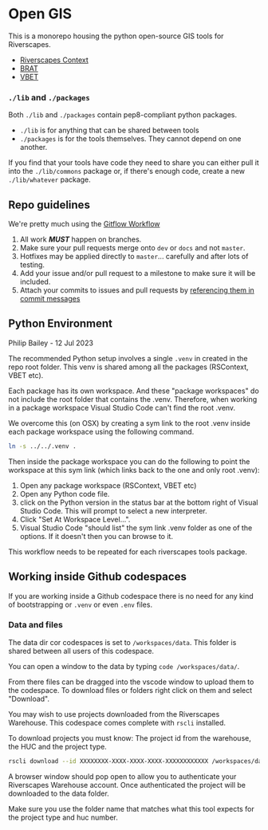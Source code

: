 # Open GIS

This is a monorepo housing the python open-source GIS tools for Riverscapes.

* [Riverscapes Context](./packages/rscontext)
* [BRAT](./packages/brat)
* [VBET](./packages/vbet)

### `./lib` and `./packages`

Both `./lib` and `./packages` contain pep8-compliant python packages.

* `./lib` is for anything that can be shared between tools
* `./packages` is for the tools themselves. They cannot depend on one another.

If you find that your tools have code they need to share you can either pull it into the `./lib/commons` package or, if there's enough code, create a new `./lib/whatever` package.

## Repo guidelines

We're pretty much using the [Gitflow Workflow](https://www.atlassian.com/git/tutorials/comparing-workflows/gitflow-workflow)

1. All work ***MUST*** happen on branches.
2. Make sure your pull requests merge onto `dev` or `docs` and not `master`.
3. Hotfixes may be applied directly to `master`... carefully and after lots of testing.
4. Add your issue and/or pull request to a milestone to make sure it will be included.
5. Attach your commits to issues and pull requests by [referencing them in commit messages](https://docs.github.com/en/enterprise/user/github/managing-your-work-on-github/closing-issues-using-keywords)

## Python Environment

Philip Bailey - 12 Jul 2023

The recommended Python setup involves a single `.venv` in created in the repo root folder. This venv is shared among all the packages (RSContext, VBET etc).

Each package has its own workspace. And these "package workspaces" do not include the root folder that contains the .venv. Therefore, when working in a package workspace Visual Studio Code can't find the root .venv.

We overcome this (on OSX) by creating a sym link to the root .venv inside each package workspace using the following command.

```sh
ln -s ../../.venv .
```

Then inside the package workspace you can do the following to point the workspace at this sym link (which links back to the one and only root .venv):

1. Open any package workspace (RSContext, VBET etc)
1. Open any Python code file.
1. click on the Python version in the status bar at the bottom right of Visual Studio Code. This will prompt to select a new interpreter.
1. Click "Set At Workspace Level...".
1. Visual Studio Code "should list" the sym link .venv folder as one of the options. If it doesn't then you can browse to it.

This workflow needs to be repeated for each riverscapes tools package.

## Working inside Github codespaces

If you are working inside a Github codespace there is no need for any kind of bootstrapping or `.venv` or even `.env` files. 

### Data and files

The data dir cor codespaces is set to `/workspaces/data`. This folder is shared between all users of this codespace.

You can open a window to the data by typing `code /workspaces/data/`.

From there files can be dragged into the vscode window to upload them to the codespace. To download files or folders right click on them and select "Download".

You may wish to use projects downloaded from the Riverscapes Warehouse. This codespace comes complete with `rscli` installed.

To download projects you must know: The project id from the warehouse, the HUC and the project type.

```bash
rscli download --id XXXXXXXX-XXXX-XXXX-XXXX-XXXXXXXXXXXX /workspaces/data/rs_context/17060304
```

A browser window should pop open to allow you to authenticate your Riverscapes Warehouse account. Once authenticated the project will be downloaded to the data folder.

Make sure you use the folder name that matches what this tool expects for the project type and huc number.